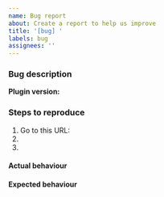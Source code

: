 ```yaml
---
name: Bug report
about: Create a report to help us improve
title: '[bug] '
labels: bug
assignees: ''
---
```


### Bug description

**Plugin version:**

<!-- A clear and concise description of what the bug is and where you see it. -->
<!-- Please specify in which environment(s) you see it (cloud or open-source). -->

### Steps to reproduce

1. Go to this URL:
2. <!-- Do this... -->
3. <!-- Then do this... -->

#### Actual behaviour

<!-- A clear and concise description of what happens now. -->
<!-- If applicable, add screenshots here. -->

#### Expected behaviour

<!-- A clear and concise description of what you expected to happen. -->
